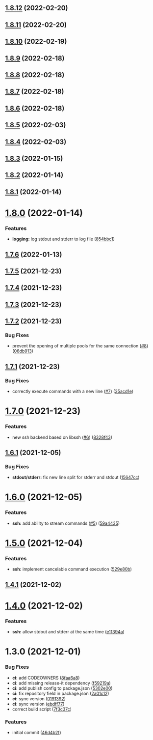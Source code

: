 ## [1.8.12](https://github.com/ridenui/react-native-riden-ssh/compare/1.8.11...1.8.12) (2022-02-20)

## [1.8.11](https://github.com/ridenui/react-native-riden-ssh/compare/1.8.10...1.8.11) (2022-02-20)

## [1.8.10](https://github.com/ridenui/react-native-riden-ssh/compare/1.8.9...1.8.10) (2022-02-19)

## [1.8.9](https://github.com/ridenui/react-native-riden-ssh/compare/1.8.8...1.8.9) (2022-02-18)

## [1.8.8](https://github.com/ridenui/react-native-riden-ssh/compare/1.8.7...1.8.8) (2022-02-18)

## [1.8.7](https://github.com/ridenui/react-native-riden-ssh/compare/1.8.6...1.8.7) (2022-02-18)

## [1.8.6](https://github.com/ridenui/react-native-riden-ssh/compare/1.8.5...1.8.6) (2022-02-18)

## [1.8.5](https://github.com/ridenui/react-native-riden-ssh/compare/1.8.4...1.8.5) (2022-02-03)

## [1.8.4](https://github.com/ridenui/react-native-riden-ssh/compare/1.8.3...1.8.4) (2022-02-03)

## [1.8.3](https://github.com/ridenui/react-native-riden-ssh/compare/1.8.2...1.8.3) (2022-01-15)

## [1.8.2](https://github.com/ridenui/react-native-riden-ssh/compare/1.8.1...1.8.2) (2022-01-14)

## [1.8.1](https://github.com/ridenui/react-native-riden-ssh/compare/1.8.0...1.8.1) (2022-01-14)

# [1.8.0](https://github.com/ridenui/react-native-riden-ssh/compare/1.7.6...1.8.0) (2022-01-14)


### Features

* **logging:** log stdout and stderr to log file ([854bbc1](https://github.com/ridenui/react-native-riden-ssh/commit/854bbc112202713b24e6c70f9233cd5faebb7a0e))

## [1.7.6](https://github.com/ridenui/react-native-riden-ssh/compare/1.7.5...1.7.6) (2022-01-13)

## [1.7.5](https://github.com/ridenui/react-native-riden-ssh/compare/1.7.4...1.7.5) (2021-12-23)

## [1.7.4](https://github.com/ridenui/react-native-riden-ssh/compare/1.7.3...1.7.4) (2021-12-23)

## [1.7.3](https://github.com/ridenui/react-native-riden-ssh/compare/1.7.2...1.7.3) (2021-12-23)

## [1.7.2](https://github.com/ridenui/react-native-riden-ssh/compare/1.7.1...1.7.2) (2021-12-23)


### Bug Fixes

* prevent the opening of multiple pools for the same connection ([#8](https://github.com/ridenui/react-native-riden-ssh/issues/8)) ([06db913](https://github.com/ridenui/react-native-riden-ssh/commit/06db9138aaea4eccb165f2e379599333f7cd6b72))

## [1.7.1](https://github.com/ridenui/react-native-riden-ssh/compare/1.7.0...1.7.1) (2021-12-23)


### Bug Fixes

* correctly execute commands with a new line ([#7](https://github.com/ridenui/react-native-riden-ssh/issues/7)) ([35acd1e](https://github.com/ridenui/react-native-riden-ssh/commit/35acd1e6f742c29f7e5fffb0b29ea4282161eb1a))

# [1.7.0](https://github.com/ridenui/react-native-riden-ssh/compare/1.6.1...1.7.0) (2021-12-23)


### Features

* new ssh backend based on libssh ([#6](https://github.com/ridenui/react-native-riden-ssh/issues/6)) ([8328f43](https://github.com/ridenui/react-native-riden-ssh/commit/8328f4372a3cb12ed7dd9c891461c75a5ab981c9))

## [1.6.1](https://github.com/ridenui/react-native-riden-ssh/compare/1.6.0...1.6.1) (2021-12-05)


### Bug Fixes

* **stdout/stderr:** fix new line split for stderr and stdout ([15647cc](https://github.com/ridenui/react-native-riden-ssh/commit/15647cc1c504336497320151a5ecfae8cb456f08))

# [1.6.0](https://github.com/ridenui/react-native-riden-ssh/compare/1.5.0...1.6.0) (2021-12-05)


### Features

* **ssh:** add ability to stream commands ([#5](https://github.com/ridenui/react-native-riden-ssh/issues/5)) ([59a4435](https://github.com/ridenui/react-native-riden-ssh/commit/59a443570ac7804d10a2461404ef0491147bad24))

# [1.5.0](https://github.com/ridenui/react-native-riden-ssh/compare/1.4.1...1.5.0) (2021-12-04)


### Features

* **ssh:** implement cancelable command execution ([529e80b](https://github.com/ridenui/react-native-riden-ssh/commit/529e80b70bd2a597e7352b4949def8b4858b6fec))

## [1.4.1](https://github.com/ridenui/react-native-riden-ssh/compare/1.4.0...1.4.1) (2021-12-02)

# [1.4.0](https://github.com/ridenui/react-native-riden-ssh/compare/1.3.0...1.4.0) (2021-12-02)


### Features

* **ssh:** allow stdout and stderr at the same time ([e11394a](https://github.com/ridenui/react-native-riden-ssh/commit/e11394a24a75cc34cd6b31ef3bcf2accc37596a0))

# 1.3.0 (2021-12-01)


### Bug Fixes

* **ci:** add CODEOWNERS ([8faa6a8](https://github.com/ridenui/react-native-riden-ssh/commit/8faa6a807a930734513f4055e4e6524c1bcb51b7))
* **ci:** add missing release-it dependency ([f59219a](https://github.com/ridenui/react-native-riden-ssh/commit/f59219a1c9cc8ac834030ea9544efaac3b3099fe))
* **ci:** add publish config to package.json ([5302e00](https://github.com/ridenui/react-native-riden-ssh/commit/5302e00ea836043613321609dcdbc9c5591fef54))
* **ci:** fix repository field in package.json ([2a01c12](https://github.com/ridenui/react-native-riden-ssh/commit/2a01c12944e5a71bc833e4123b33cabe4cc3f246))
* **ci:** sync version ([0191392](https://github.com/ridenui/react-native-riden-ssh/commit/019139242366739d9a438efdc9add3d5dc7944a4))
* **ci:** sync version ([ebdff77](https://github.com/ridenui/react-native-riden-ssh/commit/ebdff7722ae024c091b4b5f6352f038e568db9aa))
* correct build script ([7f3c37c](https://github.com/ridenui/react-native-riden-ssh/commit/7f3c37c4ca417f7227f31d3528ba54374f7a7307))


### Features

* initial commit ([46d4b2f](https://github.com/ridenui/react-native-riden-ssh/commit/46d4b2f2a41780499e1a9811922b9c04e937bf44))

